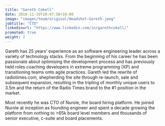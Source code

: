 ```yaml
---
title: "Gareth Cokell"
date: 2018-11-19T10:47:58+10:00
image: "images/team/original/Headshot-Gareth.jpeg"
jobtitle: "CTO"
linkedinurl: "https://www.linkedin.com/in/garethcokell/"
promoted: true
weight: 2
---
```


Gareth has 25 years’ experience as an software engineering leader across a variety of technology stacks. From the beginning of his career he has been passionate about optimising the development process and has previously held roles coaching developers in extreme programming (XP) and transitioning teams onto agile practices. Gareth led the rewrite of radiotimes.com, shepherding the site through re-launch, sale and subsequent expansion, resulting in the tripling of monthly unique users to 3.5m and the return of the Radio Times brand to the #1 position in the market. 

Most recently he was CTO of Nurole, the board hiring platform. He joined Nurole at inception as founding engineer and spent a decade growing the platform from nothing to >65k board level members and thousands of senior executive, c-suite and board placements.

